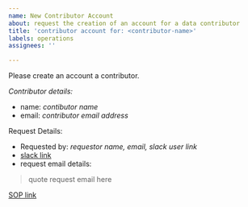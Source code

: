 ```yaml
---
name: New Contributor Account
about: request the creation of an account for a data contributor
title: 'contributor account for: <contributor-name>'
labels: operations
assignees: ''

---
```


Please create an account a contributor.

*Contributor details:*
* name: _contibutor name_
* email: _contributor email address_

Request Details:
* Requested by: _requestor name, email, slack user link_
* [slack link]()
* request email details:
> quote request email here

[SOP link](https://ebi-ait.github.io/hca-ebi-wrangler-central/SOPs/Introduction/dataset_wrangling_SOP.html#aws-user-for-contributors)
